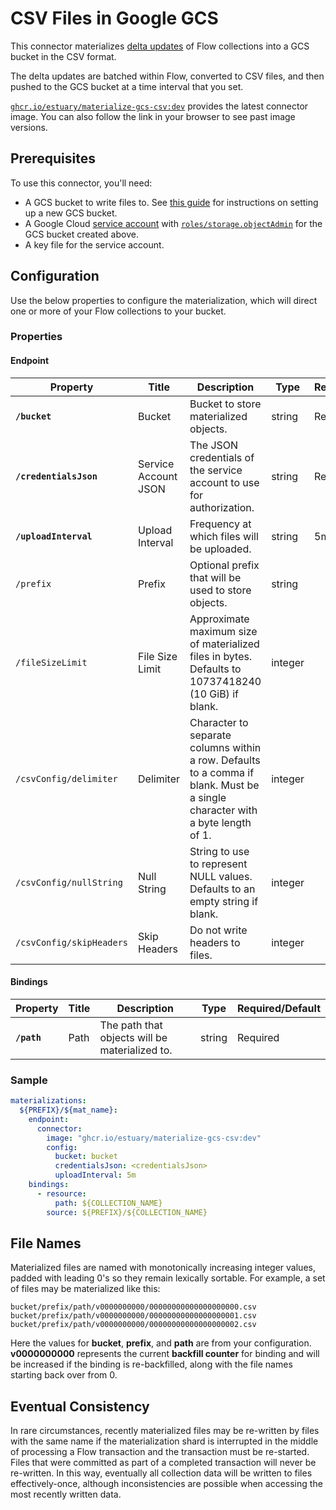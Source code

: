 
# CSV Files in Google GCS

This connector materializes [delta updates](../../../concepts/materialization.md#delta-updates) of
Flow collections into a GCS bucket in the CSV format.

The delta updates are batched within Flow, converted to CSV files, and then pushed to the GCS bucket
at a time interval that you set.

[`ghcr.io/estuary/materialize-gcs-csv:dev`](https://ghcr.io/estuary/materialize-gcs-csv:dev)
provides the latest connector image. You can also follow the link in your browser to see past image
versions.

## Prerequisites

To use this connector, you'll need:

* A GCS bucket to write files to. See [this
  guide](https://cloud.google.com/storage/docs/creating-buckets) for instructions on setting up a
  new GCS bucket.
* A Google Cloud [service account](https://cloud.google.com/docs/authentication/getting-started)
  with [`roles/storage.objectAdmin`](https://cloud.google.com/storage/docs/access-control/iam-roles#standard-roles)
  for the GCS bucket created above.
* A key file for the service account.

## Configuration

Use the below properties to configure the materialization, which will direct one or more of your
Flow collections to your bucket.

### Properties

#### Endpoint

| Property                  | Title                 | Description                                                                                                                                   | Type    | Required/Default |
|---------------------------|-----------------------|-----------------------------------------------------------------------------------------------------------------------------------------------|---------|------------------|
| **`/bucket`**             | Bucket                | Bucket to store materialized objects.                                                                                                         | string  | Required         |
| **`/credentialsJson`**    | Service Account JSON  | The JSON credentials of the service account to use for authorization.                                                                         | string  | Required         |
| **`/uploadInterval`**     | Upload Interval       | Frequency at which files will be uploaded.                                                                                                    | string  | 5m               |
| `/prefix`                 | Prefix                | Optional prefix that will be used to store objects.                                                                                           | string  |                  |
| `/fileSizeLimit`          | File Size Limit       | Approximate maximum size of materialized files in bytes. Defaults to 10737418240 (10 GiB) if blank.                                           | integer |                  |
| `/csvConfig/delimiter`    | Delimiter             | Character to separate columns within a row. Defaults to a comma if blank. Must be a single character with a byte length of 1.                 | integer |                  |
| `/csvConfig/nullString`   | Null String           | String to use to represent NULL values. Defaults to an empty string if blank.                                                                 | integer |                  |
| `/csvConfig/skipHeaders`  | Skip Headers          | Do not write headers to files.                                                                                                                | integer |                  |

#### Bindings

| Property    | Title | Description                                    | Type   | Required/Default |
|-------------|-------|------------------------------------------------|--------|------------------|
| **`/path`** | Path  | The path that objects will be materialized to. | string | Required         |

### Sample

```yaml
materializations:
  ${PREFIX}/${mat_name}:
    endpoint:
      connector:
        image: "ghcr.io/estuary/materialize-gcs-csv:dev"
        config:
          bucket: bucket
          credentialsJson: <credentialsJson>
          uploadInterval: 5m
    bindings:
      - resource:
          path: ${COLLECTION_NAME}
        source: ${PREFIX}/${COLLECTION_NAME}
```

## File Names

Materialized files are named with monotonically increasing integer values, padded with leading 0's
so they remain lexically sortable. For example, a set of files may be materialized like this:

```
bucket/prefix/path/v0000000000/00000000000000000000.csv
bucket/prefix/path/v0000000000/00000000000000000001.csv
bucket/prefix/path/v0000000000/00000000000000000002.csv
```

Here the values for **bucket**, **prefix**, and **path** are from your configuration.
**v0000000000** represents the current **backfill counter** for binding and will be increased if the
binding is re-backfilled, along with the file names starting back over from 0.

## Eventual Consistency

In rare circumstances, recently materialized files may be re-written by files with the same name if
the materialization shard is interrupted in the middle of processing a Flow transaction and the
transaction must be re-started. Files that were committed as part of a completed transaction will
never be re-written. In this way, eventually all collection data will be written to files
effectively-once, although inconsistencies are possible when accessing the most recently written
data.